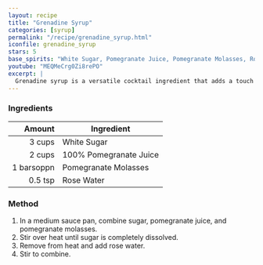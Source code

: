 ```yaml
---
layout: recipe
title: "Grenadine Syrup"
categories: [syrup]
permalink: "/recipe/grenadine_syrup.html"
iconfile: grenadine_syrup
stars: 5
base_spirits: "White Sugar, Pomegranate Juice, Pomegranate Molasses, Rose Water"
youtube: "MEQMeCrg0Zi8rePO"
excerpt: |
  Grenadine syrup is a versatile cocktail ingredient that adds a touch of sweetness and a vibrant red color to a variety of drinks. It's traditionally made from pomegranate.
---
```


### Ingredients

|  Amount | Ingredient             |
| ------: | ---------------------- |
|  3 cups | White Sugar            |
|  2 cups | 100% Pomegranate Juice |
|   1 barsoppn | Pomegranate Molasses   |
| 0.5 tsp | Rose Water             |

### Method

1. In a medium sauce pan, combine sugar, pomegranate juice, and pomegranate molasses.
2. Stir over heat until sugar is completely dissolved.
3. Remove from heat and add rose water.
4. Stir to combine.
